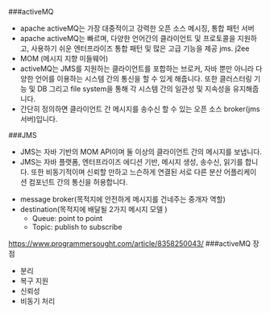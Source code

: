 ###activeMQ
- apache activeMQ는 가장 대중적이고 강력한 오픈 소스 메시징, 통합 패턴 서버
- apache activeMQ는 빠르며, 다양한 언어간의 클라이언트 및 프로토콜을 지원하고,
    사용하기 쉬운 엔터프라이즈 통합 패턴 및 많은 고급 기능을 제공 jms. j2ee
- MOM (메시지 지향 미들웨어)
- activeMQ는 JMS를 지원하는 클라이언트를 포합하는 브로커, 자바 뿐만 아니라 다양한 언어를
이용하는 시스템 간의 통신을 할 수 있게 해줍니다. 또한 클러스터링 기능 및 DB 그리고 file system을 
통해 각 시스템 간의 일관성 및 지속성을 유지해줍니다.
- 간단히 정의하면 클라이언트 간 메시지를 송수신 할 수 있는 오픈 소스 broker(jms 서버)입니다.

###JMS
- JMS는 자바 기반의 MOM API이며 둘 이상의 클라이언트 간의 메시지를 보냅니다.
- JMS는 자바 플랫폼, 엔터프라이즈 에디션 기반,
메시지 생성, 송수신, 읽기를 합니다. 또한 비동기적이며 신뢰할 만하고 
느슨하게 연결된 서로 다른 분산 어플리케이션 컴포넌트 간의 통신을 허용합니다.
+ message broker(목적지에 안전하게 메시지를 건네주는 중개자 역할)
+ destination(목적지에 배달될 2가지 메시지 모델 ) 
    + Queue: point to point
    + Topic: publish to subscribe
    

https://www.programmersought.com/article/8358250043/
###activeMQ 장점 
+ 분리
+ 복구 지원
+ 신뢰성
+ 비동기 처리